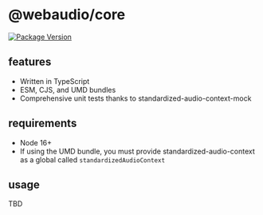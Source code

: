 # @webaudio/core

[![Package Version](https://badge.fury.io/js/@webaudio/core.svg)](https://www.npmjs.com/package/@webaudio/core)

## features

- Written in TypeScript
- ESM, CJS, and UMD bundles
- Comprehensive unit tests thanks to standardized-audio-context-mock

## requirements

- Node 16+
- If using the UMD bundle, you must provide standardized-audio-context as a global called `standardizedAudioContext`

## usage

TBD
